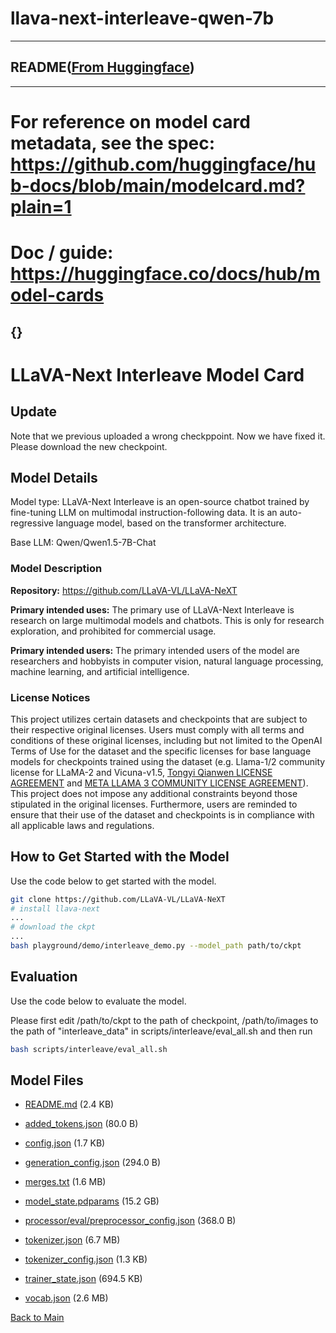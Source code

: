 
# llava-next-interleave-qwen-7b
---


## README([From Huggingface](https://huggingface.co/lmms-lab/llava-next-interleave-qwen-7b))

---
# For reference on model card metadata, see the spec: https://github.com/huggingface/hub-docs/blob/main/modelcard.md?plain=1
# Doc / guide: https://huggingface.co/docs/hub/model-cards
{}
---

# LLaVA-Next Interleave Model Card
## Update
Note that we previous uploaded a wrong checkppoint. Now we have fixed it. Please download the new checkpoint.

## Model Details

Model type: LLaVA-Next Interleave is an open-source chatbot trained by fine-tuning LLM on multimodal instruction-following data. It is an auto-regressive language model, based on the transformer architecture. 

Base LLM: Qwen/Qwen1.5-7B-Chat

### Model Description

**Repository:** https://github.com/LLaVA-VL/LLaVA-NeXT

**Primary intended uses:** The primary use of LLaVA-Next Interleave is research on large multimodal models and chatbots. This is only for research exploration, and prohibited for commercial usage.

**Primary intended users:** The primary intended users of the model are researchers and hobbyists in computer vision, natural language processing, machine learning, and artificial intelligence.

### License Notices
  
This project utilizes certain datasets and checkpoints that are subject to their respective original licenses. Users must comply with all terms and conditions of these original licenses, including but not limited to the OpenAI Terms of Use for the dataset and the specific licenses for base language models for checkpoints trained using the dataset (e.g. Llama-1/2 community license for LLaMA-2 and Vicuna-v1.5, [Tongyi Qianwen LICENSE AGREEMENT](https://github.com/QwenLM/Qwen/blob/main/Tongyi%20Qianwen%20LICENSE%20AGREEMENT) and [META LLAMA 3 COMMUNITY LICENSE AGREEMENT](https://llama.meta.com/llama3/license/)). This project does not impose any additional constraints beyond those stipulated in the original licenses. Furthermore, users are reminded to ensure that their use of the dataset and checkpoints is in compliance with all applicable laws and regulations.

## How to Get Started with the Model

Use the code below to get started with the model.

```bash
git clone https://github.com/LLaVA-VL/LLaVA-NeXT
# install llava-next
...
# download the ckpt
...
bash playground/demo/interleave_demo.py --model_path path/to/ckpt
```



## Evaluation

Use the code below to evaluate the model.

Please first edit /path/to/ckpt to the path of checkpoint, /path/to/images to the path of "interleave_data" in scripts/interleave/eval_all.sh and then run
```bash
bash scripts/interleave/eval_all.sh
```



## Model Files

- [README.md](https://paddlenlp.bj.bcebos.com/models/community/lmms-lab/llava-next-interleave-qwen-7b/README.md) (2.4 KB)

- [added_tokens.json](https://paddlenlp.bj.bcebos.com/models/community/lmms-lab/llava-next-interleave-qwen-7b/added_tokens.json) (80.0 B)

- [config.json](https://paddlenlp.bj.bcebos.com/models/community/lmms-lab/llava-next-interleave-qwen-7b/config.json) (1.7 KB)

- [generation_config.json](https://paddlenlp.bj.bcebos.com/models/community/lmms-lab/llava-next-interleave-qwen-7b/generation_config.json) (294.0 B)

- [merges.txt](https://paddlenlp.bj.bcebos.com/models/community/lmms-lab/llava-next-interleave-qwen-7b/merges.txt) (1.6 MB)

- [model_state.pdparams](https://paddlenlp.bj.bcebos.com/models/community/lmms-lab/llava-next-interleave-qwen-7b/model_state.pdparams) (15.2 GB)

- [processor/eval/preprocessor_config.json](https://paddlenlp.bj.bcebos.com/models/community/lmms-lab/llava-next-interleave-qwen-7b/processor/eval/preprocessor_config.json) (368.0 B)

- [tokenizer.json](https://paddlenlp.bj.bcebos.com/models/community/lmms-lab/llava-next-interleave-qwen-7b/tokenizer.json) (6.7 MB)

- [tokenizer_config.json](https://paddlenlp.bj.bcebos.com/models/community/lmms-lab/llava-next-interleave-qwen-7b/tokenizer_config.json) (1.3 KB)

- [trainer_state.json](https://paddlenlp.bj.bcebos.com/models/community/lmms-lab/llava-next-interleave-qwen-7b/trainer_state.json) (694.5 KB)

- [vocab.json](https://paddlenlp.bj.bcebos.com/models/community/lmms-lab/llava-next-interleave-qwen-7b/vocab.json) (2.6 MB)


[Back to Main](../../)